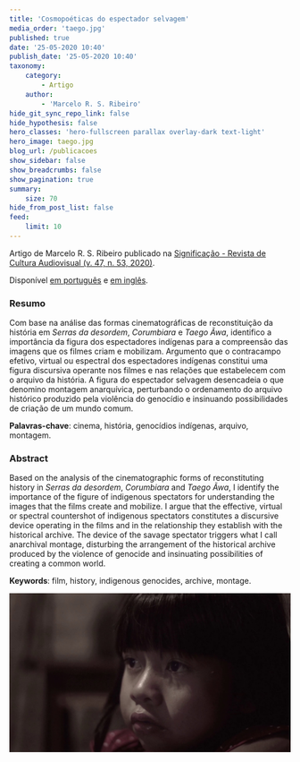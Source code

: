 ```yaml
---
title: 'Cosmopoéticas do espectador selvagem'
media_order: 'taego.jpg'
published: true
date: '25-05-2020 10:40'
publish_date: '25-05-2020 10:40'
taxonomy:
    category:
        - Artigo
    author:
        - 'Marcelo R. S. Ribeiro'
hide_git_sync_repo_link: false
hide_hypothesis: false
hero_classes: 'hero-fullscreen parallax overlay-dark text-light'
hero_image: taego.jpg
blog_url: /publicacoes
show_sidebar: false
show_breadcrumbs: false
show_pagination: true
summary:
    size: 70
hide_from_post_list: false
feed:
    limit: 10
---
```


Artigo de Marcelo R. S. Ribeiro publicado na [Significação - Revista de Cultura Audiovisual (v. 47, n. 53, 2020)](https://www.revistas.usp.br/significacao/issue/view/11485).

Disponível [em português](https://www.revistas.usp.br/significacao/article/view/160501/160492) e [em inglês](https://www.revistas.usp.br/significacao/article/view/160501/161442).

### Resumo

Com base na análise das formas cinematográficas de reconstituição da história em _Serras da desordem_, _Corumbiara_ e _Taego Ãwa_, identifico a importância da figura dos espectadores indígenas para a compreensão das imagens que os filmes criam e mobilizam. Argumento que o contracampo efetivo, virtual ou espectral dos espectadores indígenas constitui uma figura discursiva operante nos filmes e nas relações que estabelecem com o arquivo da história. A figura do espectador selvagem desencadeia o que denomino montagem anarquívica, perturbando o ordenamento do arquivo histórico produzido pela violência do genocídio e insinuando possibilidades de criação de um mundo comum.

**Palavras-chave**: cinema, história, genocídios indígenas, arquivo, montagem.

### Abstract

Based on the analysis of the cinematographic forms of reconstituting history in _Serras da desordem_, _Corumbiara_ and _Taego Ãwa_, I identify the importance of the figure of indigenous spectators for understanding the images that the films create and mobilize. I argue that the effective, virtual or spectral countershot of indigenous spectators constitutes a discursive device operating in the films and in the relationship they establish with the historical archive. The device of the savage spectator triggers what I call anarchival montage, disturbing the arrangement of the historical archive produced by the violence of genocide and insinuating possibilities of creating a common world.

**Keywords**: film, history, indigenous genocides, archive, montage.

![Captura de tela do filme Taego Ãwa, na qual se vê uma menina olhando para fora do enquadramento, em direção ao lado esquerdo da imagem, que no filme é o espaço em que se encontra uma televisão](taego.jpg)